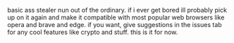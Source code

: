basic ass stealer nun out of the ordinary. if i ever get bored ill probably pick up on it again and make it compatible with most popular web browsers like opera and brave and edge. if you want, give suggestions in the issues tab for any cool features like crypto and stuff. this is it for now.
